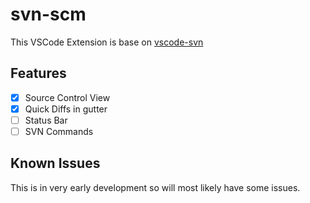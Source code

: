 # svn-scm

This VSCode Extension is base on [vscode-svn](https://github.com/INesterov/vscode-svn)

## Features

- [x] Source Control View
- [x] Quick Diffs in gutter
- [ ] Status Bar
- [ ] SVN Commands

## Known Issues

This is in very early development so will most likely have some issues.
